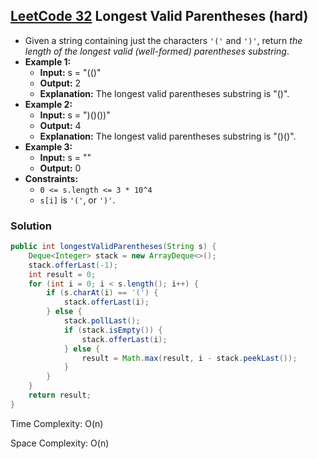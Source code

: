 ## [LeetCode 32](https://leetcode.com/problems/longest-valid-parentheses/) Longest Valid Parentheses (hard)

- Given a string containing just the characters `'('` and `')'`, return _the length of the longest valid (well-formed) parentheses substring_.
- **Example 1:**
    - **Input:** s = "(()"
    - **Output:** 2
    - **Explanation:** The longest valid parentheses substring is "()".
- **Example 2:**
    - **Input:** s = ")()())"
    - **Output:** 4
    - **Explanation:** The longest valid parentheses substring is "()()".
- **Example 3:**
    - **Input:** s = ""
    - **Output:** 0
- **Constraints:**
    -   `0 <= s.length <= 3 * 10^4`
    -   `s[i]` is `'('`, or `')'`.

### Solution

```java
public int longestValidParentheses(String s) {
    Deque<Integer> stack = new ArrayDeque<>();
    stack.offerLast(-1);
    int result = 0;
    for (int i = 0; i < s.length(); i++) {
        if (s.charAt(i) == '(') {
            stack.offerLast(i);
        } else {
            stack.pollLast();
            if (stack.isEmpty()) {
                stack.offerLast(i);
            } else {
                result = Math.max(result, i - stack.peekLast());
            }
        }
    }
    return result;
}
```

Time Complexity: O(n)

Space Complexity: O(n)